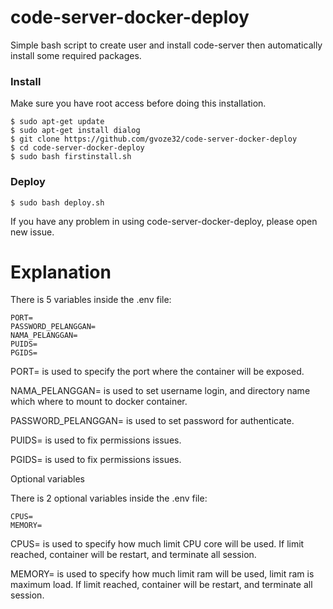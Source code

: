 # code-server-docker-deploy

Simple bash script to create user and install code-server then automatically install some required packages.

### Install

Make sure you have root access before doing this installation.

```
$ sudo apt-get update
$ sudo apt-get install dialog
$ git clone https://github.com/gvoze32/code-server-docker-deploy
$ cd code-server-docker-deploy
$ sudo bash firstinstall.sh
```

### Deploy
```
$ sudo bash deploy.sh
```

If you have any problem in using code-server-docker-deploy, please open new issue.

# Explanation

There is 5 variables inside the .env file:
```
PORT=
PASSWORD_PELANGGAN=
NAMA_PELANGGAN=
PUIDS=
PGIDS=
```
PORT= is used to specify the port where the container will be exposed.

NAMA_PELANGGAN= is used to set username login, and directory name which where to mount to docker container.

PASSWORD_PELANGGAN= is used to set password for authenticate.

PUIDS= is used to fix permissions issues.

PGIDS= is used to fix permissions issues.

Optional variables

There is 2 optional variables inside the .env file:
```
CPUS=
MEMORY=
```
CPUS= is used to specify how much limit CPU core will be used. If limit reached, container will be restart, and terminate all session.

MEMORY= is used to specify how much limit ram will be used, limit ram is maximum load. If limit reached, container will be restart, and terminate all session.